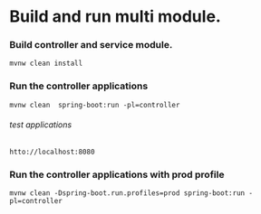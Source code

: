 # Build and run multi module.
### Build  controller and service module.
```
mvnw clean install
```
### Run the controller applications 
```
mvnw clean  spring-boot:run -pl=controller
```
###### test applications 
```
htto://localhost:8080
```
### Run the controller applications with prod profile
```
mvnw clean -Dspring-boot.run.profiles=prod spring-boot:run -pl=controller
```
